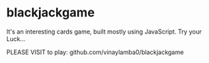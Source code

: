 # blackjackgame
It's an interesting cards game, built mostly using JavaScript. Try your Luck...

PLEASE VISIT to play: github.com/vinaylamba0/blackjackgame
